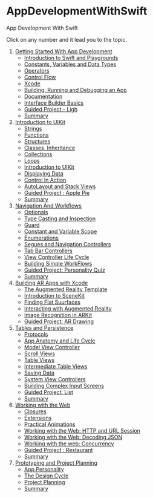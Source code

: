 # AppDevelopmentWithSwift

App Development With Swift

Click on any number and it lead you to the topic.

1. [Getting Started With App Development]()
   * [Introduction to Swift and Playgrounds]()
   * [Constants, Variables and Data Types]()
   * [Operators]()
   * [Control Flow]()
   * [Xcode]()
   * [Building, Running and Debugging an App]()
   * [Documentation]()
   * [Interface Builder Basics]()
   * [Guided Project - Ligh]()
   * [Summary]()
2. [Introduction to UIKit]()
   * [Strings]()
   * [Functions]()
   * [Structures]()
   * [Classes, Inheritance]()
   * [Collections]()
   * [Loops]()
   * [Introduction to UIKit](https://github.com/c4arl0s/IntroductionToUIKit)
   * [Displaying Data]()
   * [Control In Action]()
   * [AutoLayout and Stack Views](https://github.com/c4arl0s/AutoLayoutsAndStackViews)
   * [Guided Project : Apple Pie](https://github.com/c4arl0s/ApplePieApp)
   * [Summary]()
3. [Navigation And Workflows](https://github.com/c4arl0s/NavigationAndWorkflows)
   * [Optionals](https://github.com/c4arl0s/Optionals)
   * [Type Casting and Inspection](https://github.com/c4arl0s/TypeCastingAndInspection)
   * [Guard](https://github.com/c4arl0s/Guard)
   * [Constant and Variable Scope](https://github.com/c4arl0s/ConstantAndVariableScope)
   * [Enumerations](https://github.com/c4arl0s/Enumerations)
   * [Segues and Navigation Controllers](https://github.com/c4arl0s/SeguesAndNavigationControllers)
   * [Tab Bar Controllers](https://github.com/c4arl0s/TabBarControllers)
   * [View Controller Life Cycle](https://github.com/c4arl0s/ViewControllerLifeCycle)
   * [Building Simple WorkFlows](https://github.com/c4arl0s/BuildingSimpleWorkflows)
   * [Guided Project: Personality Quiz](https://github.com/c4arl0s/PersonalityQuiz)
   * [Summary]()
4. [Building AR Apps with Xcode]()
   * [The Augmented Reality Template]()
   * [Introduction to SceneKit]()
   * [Finding Flat Suurfaces]()
   * [Interacting with Augmented Reality]()
   * [Image Recognition in ARKit]()
   * [Guided Project: AR Drawing]()
5. [Tables and Persistence]()
   * [Protocols](https://github.com/c4arl0s/Protocols)
   * [App Anatomy and Life Cycle](https://github.com/c4arl0s/AppAnatomyAndLifeCycle)
   * [Model View Controller](https://github.com/c4arl0s/Model_View_Controller)
   * [Scroll Views](https://github.com/c4arl0s/ScrollViews)
   * [Table Views]()
   * [Intermediate Table Views]()
   * [Saving Data]()
   * [System View Controllers](https://github.com/c4arl0s/SystemViewControllers)
   * [Building Complex Input Screens](https://github.com/c4arl0s/BuildingComplexInputScreens)
   * [Guided Project: List](https://github.com/c4arl0s/ToDoListApp)
   * [Summary]()
6. [Working with the Web]()
   * [Closures](https://github.com/c4arl0s/Closures)
   * [Extensions]()
   * [Practical Animations]()
   * [Working with the Web: HTTP and URL Session](https://github.com/c4arl0s/WorkingWithTheWebHTTPandURLSession)
   * [Working with the Web: Decoding JSON](https://github.com/c4arl0s/WorkingWithTheWebDecodingJSON)
   * [Working with the web: Concurrency](https://github.com/c4arl0s/WorkingWithTheWebConcurrency)
   * [Guided Project : Restaurant](https://github.com/c4arl0s/RestaurantApp)
   * [Summary]()
7. [Prototyping and Project Planning]()
   * [App Personality]()
   * [The Design Cycle]()
   * [Project Planning]()
   * [Summary]()

